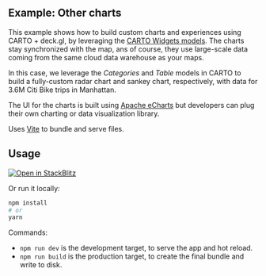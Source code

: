 ## Example: Other charts

This example shows how to build custom charts and experiences using CARTO + deck.gl, by leveraging the [CARTO Widgets models](https://todo.com). The charts stay synchronized with the map, ans of course, they use large-scale data coming from the same cloud data warehouse as your maps.

In this case, we leverage the _Categories_ and _Table_ models in CARTO to build a fully-custom radar chart and sankey chart, respectively, with data for 3.6M Citi Bike trips in Manhattan.

The UI for the charts is built using [Apache eCharts](https://echarts.apache.org) but developers can plug their own charting or data visualization library.

Uses [Vite](https://vitejs.dev/) to bundle and serve files.

## Usage

[![Open in StackBlitz](https://developer.stackblitz.com/img/open_in_stackblitz.svg)](https://stackblitz.com/github/CartoDB/deck.gl-examples/tree/master/dynamic-tiling-pois?file=index.ts)

Or run it locally:

```bash
npm install
# or
yarn
```

Commands:

- `npm run dev` is the development target, to serve the app and hot reload.
- `npm run build` is the production target, to create the final bundle and write to disk.

